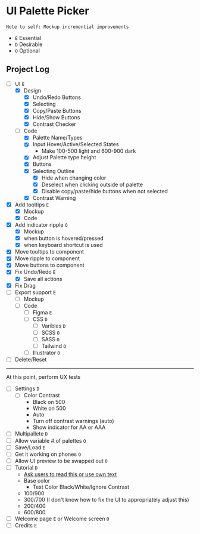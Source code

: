 # UI Palette Picker

`Note to self: Mockup incremential improvements`

- `E` Essential
- `D` Desirable
- `O` Optional

## Project Log

- [ ] UI `E`
  - [X] Design
    - [X] Undo/Redo Buttons
    - [X] Selecting
    - [X] Copy/Paste Buttons
    - [X] Hide/Show Buttons
    - [X] Contrast Checker
  - [ ] Code
    - [X] Palette Name/Types
    - [X] Input Hover/Active/Selected States
      - Make 100-500 light and 600-900 dark
    - [X] Adjust Palette type height
    - [X] Buttons
    - [X] Selecting Outline
      - [X] Hide when changing color
      - [X] Deselect when clicking outside of palette
      - [X] Disable copy/paste/hide buttons when not selected
    - [X] Contrast Warning
- [X] Add tooltips `E`
  - [X] Mockup
  - [X] Code
- [X] Add indicator ripple `O`
  - [X] Mockup
  - [X] when button is hovered/pressed
  - [X] when keyboard shortcut is used
- [X] Move tooltips to component
- [X] Move ripple to component
- [X] Move buttons to component
- [X] Fix Undo/Redo `E`
  - [X] Save all actions
- [X] Fix Drag
- [ ] Export support `E`
  - [ ] Mockup
  - [ ] Code
    - [ ] Figma `E`
    - [ ] CSS `D`
      - [ ] Varibles `D`
      - [ ] SCSS `O`
      - [ ] SASS `O`
      - [ ] Tailwind `O`
    - [ ] Illustrator `O`
- [ ] Delete/Reset

---
At this point, perform UX tests

- [ ] Settings `D`
  - [ ] Color Contrast
    - Black on 500
    - White on 500
    - Auto
    - Turn off contrast warnings (auto)
    - Show indicator for AA or AAA
- [ ] Multipallete `D`
- [ ] Allow variable # of palettes `O`
- [ ] Save/Load `E`
- [ ] Get it working on phones `O`
- [ ] Allow UI preview to be swapped out `O`
- [ ] Tutorial `D`
  - [Ask users to read this or use own text](https://refactoringui.com/previews/building-your-color-palette/)
  - Base color
    - Text Color Black/White/Ignore Contrast
  - 100/900
  - 300/700 (I don't know how to fix the UI to appropriately adjust this)
  - 200/400
  - 600/800
- [ ] Welcome page `E` or Welcome screen `O`
- [ ] Credits `E`
